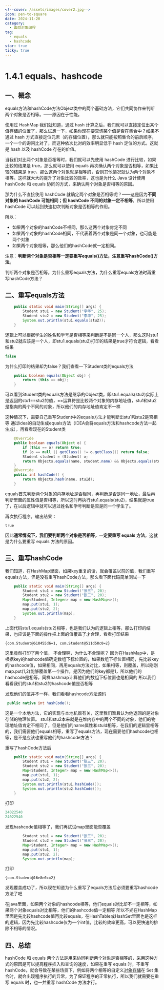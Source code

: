 ```yaml
---
<!--cover: /assets/images/cover2.jpg-->
icon: pen-to-square
date: 2024-11-20
category:
  - 面向对象编程
tag:
  - equals
  - hashcode
star: true
ticky: true
---
```

# 1.4.1 equals、hashcode

## 一、概念

equals方法和hashCode方法Object类中的两个基础方法，它们共同协作来判断两个对象是否相等。——原因在于性能。

使用过 HashMap 我们就知道，通过 hash 计算之后，我们就可以直接定位出某个值存储的位置了，那么试想一下，如果你现在要查询某个值是否在集合中？如果不通过 hash 方式直接定位元素（的存储位置），那么就只能按照集合的前后顺序，一个一个的询问比对了，而这种依次比对的效率明显低于 hash 定位的方式。这就是 hash 以及 hashCode 存在的价值。

当我们对比两个对象是否相等时，我们就可以先使用 hashCode 进行比较，如果比较的结果是 true，那么就可以使用 equals 再次确认两个对象是否相等，如果比较的结果是 true，那么这两个对象就是相等的，否则其他情况就认为两个对象不相等。这样就大大的提升了对象比较的效率，这也是为什么 Java 设计使用 hashCode 和 equals 协同的方式，来确认两个对象是否相等的原因。

那为什么不直接使用 hashCode 就确定两个对象是否相等呢？——这是因为**不同对象的 hashCode 可能相同；但 hashCode 不同的对象一定不相等**，所以使用 hashCode 可以起到快速初次判断对象是否相等的作用。

所以：

- 如果两个对象的hashCode不相同，那么这两个对象肯定不同
- 如果两个对象的hashCode相同，不代表着两个对象是同一个对象，也可能是两个对象
- 如果两个对象相等，那么他们的hashCode就一定相同。

注意：**判断两个对象是否相等一定要重写equals()方法，注意重写hashCode()方法**。

判断两个对象是否相等，为什么重写equals方法，为什么重写equals方法时再重写hashCode方法？

## 二、重写equals方法

```java
    public static void main(String[] args) {
        Student stu1 = new Student("李华", 25);
        Student stu2 = new Student("李华", 25);
        System.out.println(stu1.equals(stu2));
    }
```

逻辑上可以根据学生的姓名和学号是否相等来判断是不是同一个人，那么这时stu1和stu2就应该是一个人，即stu1.equals(stu2)打印的结果是true才符合逻辑，看看结果

```java
false
```

为什么打印的结果却为false？我们查看一下Student类的equals方法

```java
    public boolean equals(Object obj) {
        return (this == obj);
    }
```

可以看到Student类的equals方法是继承的Object类，即stu1.equals(stu2)实际上是返回的stu1==stu2的值，==运算符是比较两个对象的内存地址值，stu1和stu2是指向的两个不同的对象，所以他们的内存地址值肯定不一样

这种情况下，需要自己重写Student中的equals方法才能判断出stu1和stu2是否相等
通过idea的自动生成equals方法（IDEA会将equals方法和hashcode方法一起生成），再看看现在的Student类

```java
    @Override
    public boolean equals(Object o) {
        if (this == o) return true;
        if (o == null || getClass() != o.getClass()) return false;
        Student student = (Student) o;
        return Objects.equals(name, student.name) && Objects.equals(stuId, student.stuId);
    }
    @Override
    public int hashCode() {
        return Objects.hash(name, stuId);
    }
```

equals首先判断两个对象的内存地址是否相同，再判断是否是同一地址，最后再判断里面的属性值是否相等，所以这时再执行stu1.equals(stu2)，结果就是true了，在以后逻辑中就可以通过姓名和学号判断是否是同一个学生了。

再次执行程序，输出结果：

```
true
```

因此**通常情况下，我们要判断两个对象是否相等，一定要重写 equals 方法**，这就是为什么要重写 equals 方法的原因。

## 三、重写hashCode

我们知道，在HashMap里面，如果key重复的话，就会覆盖以前的值，我们重写equals方法，但是没有重写hashCode方法，那么看下面代码简单测试一下

```java
    public static void main(String[] args) {
        Student stu1 = new Student("张三", 20);
        Student stu2 = new Student("张三", 20);
        Map<Student, Integer> map = new HashMap<>();
        map.put(stu1, 1);
        map.put(stu2, 2);
        System.out.println(map);
    }
```

上面代码stu1.equals(stu2)相等，也是我们认为的逻辑上相等，那么打印的结果，也应该是下面的操作把上面的值覆盖了才合理，看看打印结果

```
{com.Student@610455d6=1, com.Student@511d50c0=2}
```

这里竟然打印了两个值， 不合理啊，为什么不合理呢？
因为在HashMap中，是根据key的hashcode值确定数组下标位置的，如果数组下标位置相同，先比较key的hashcode值，如果相同，再用equals方法对比，如果相等，则覆盖，所以刚刚map.put(1,2)能够覆盖第一个操作，是因为他们的key都是1，所以他们的hashcode是相等，同样hashmap计算他们的数组下标位置也是相同的
所以我们看看我们的stu1和stu2的hashcode值是否相等


发现他们的值并不一样，我们看看hashcode方法源码

```java
 public native int hashCode();
```

这是一个本地方法，它的实现与本地机器有关，这里我们暂且认为他返回的是对象存储的物理位置。
stu1和stu2本来就是在堆内存中的两个不同的对象，他们的物理地址值肯定不相同了，但是他们的name属性和stuId相等，在我们的逻辑里相等的，我们需要他们equals相等，重写了equals方法，现在需要他们hashcode也相等，是不是应该也重写他们的hashcode方法？

重写了hashCode方法后

```java
    public static void main(String[] args) {
        Student stu1 = new Student("张三", 20);
        Student stu2 = new Student("张三", 20);
        Map<Student, Integer> map = new HashMap<>();
        map.put(stu1, 1);
        map.put(stu2, 2);
        System.out.println(stu1.hashCode());
        System.out.println(stu2.hashCode());
    }
```

打印

```java
24022540
24022540
```

发现hashcode值相等了，我们再试试map里面能否覆盖

```java
        Student stu1 = new Student("张三", 20);
        Student stu2 = new Student("张三", 20);
        Map<Student, Integer> map = new HashMap<>();
        map.put(stu1, 1);
        map.put(stu2, 2);
        System.out.println(map);
```

打印

```
{com.Student@16e8e0c=2}
```

发现覆盖成功了，所以现在知道为什么重写了equals方法后必须要重写hashcode方法了吧

在java里面，如果两个对象的hashcode相等，他们equals对比却不一定相等，如果两个对象equals对比相等，他们的hashcode值一定相等
所以不光在HashMap里面是先比较hashcode值再比较equals，在HashTable或HashSet里面也是这样的逻辑，因为先比较hashcode仅为一个int值，比较的效率更高，可以更快速的排除不相等的情况。

## 四、总结

hashCode 和 equals 两个方法是用来协同判断两个对象是否相等的，采用这种方式的原因是可以提高程序插入和查询的速度，如果在重写 equals 时，不重写 hashCode，就会导致在某些场景下，例如将两个相等的自定义[对象存储](https://cloud.tencent.com/product/cos?from_column=20065&from=20065)在 Set 集合时，就会出现程序执行的异常，为了保证程序的正常执行，所以我们就需要在重写 equals 时，也一并重写 hashCode 方法才行。







